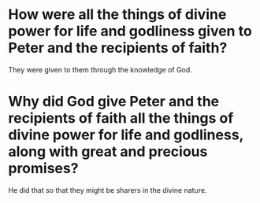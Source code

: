 # How were all the things of divine power for life and godliness given to Peter and the recipients of faith?

They were given to them through the knowledge of God.

# Why did God give Peter and the recipients of faith all the things of divine power for life and godliness, along with great and precious promises?

He did that so that they might be sharers in the divine nature.
